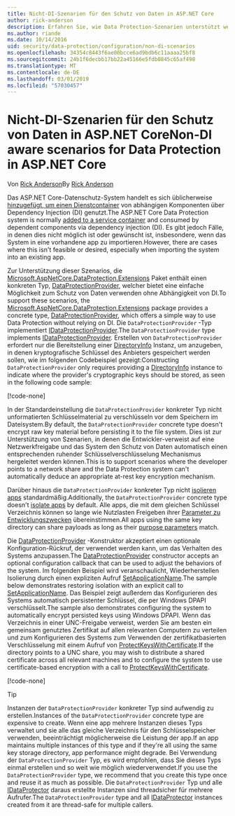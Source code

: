 ```yaml
---
title: Nicht-DI-Szenarien für den Schutz von Daten in ASP.NET Core
author: rick-anderson
description: Erfahren Sie, wie Data Protection-Szenarien unterstützt werden, in denen Sie nicht oder keinen Dienst von Abhängigkeitsinjektion verwenden möchten.
ms.author: riande
ms.date: 10/14/2016
uid: security/data-protection/configuration/non-di-scenarios
ms.openlocfilehash: 34354c8443f6ae00bcce6ad9bdb6c11aaaa25bf8
ms.sourcegitcommit: 24b1f6decbb17bb22a45166e5fdb0845c65af498
ms.translationtype: MT
ms.contentlocale: de-DE
ms.lasthandoff: 03/01/2019
ms.locfileid: "57030457"
---
```

# <a name="non-di-aware-scenarios-for-data-protection-in-aspnet-core"></a><span data-ttu-id="9e4af-103">Nicht-DI-Szenarien für den Schutz von Daten in ASP.NET Core</span><span class="sxs-lookup"><span data-stu-id="9e4af-103">Non-DI aware scenarios for Data Protection in ASP.NET Core</span></span>

<span data-ttu-id="9e4af-104">Von [Rick Anderson](https://twitter.com/RickAndMSFT)</span><span class="sxs-lookup"><span data-stu-id="9e4af-104">By [Rick Anderson](https://twitter.com/RickAndMSFT)</span></span>

<span data-ttu-id="9e4af-105">Das ASP.NET Core-Datenschutz-System handelt es sich üblicherweise [hinzugefügt, um einen Dienstcontainer](xref:security/data-protection/consumer-apis/overview) von abhängigen Komponenten über Dependency Injection (DI) genutzt.</span><span class="sxs-lookup"><span data-stu-id="9e4af-105">The ASP.NET Core Data Protection system is normally [added to a service container](xref:security/data-protection/consumer-apis/overview) and consumed by dependent components via dependency injection (DI).</span></span> <span data-ttu-id="9e4af-106">Es gibt jedoch Fälle, in denen dies nicht möglich ist oder gewünscht ist, insbesondere, wenn das System in eine vorhandene app zu importieren.</span><span class="sxs-lookup"><span data-stu-id="9e4af-106">However, there are cases where this isn't feasible or desired, especially when importing the system into an existing app.</span></span>

<span data-ttu-id="9e4af-107">Zur Unterstützung dieser Szenarios, die [Microsoft.AspNetCore.DataProtection.Extensions](https://www.nuget.org/packages/Microsoft.AspNetCore.DataProtection.Extensions/) Paket enthält einen konkreten Typ, [DataProtectionProvider](/dotnet/api/Microsoft.AspNetCore.DataProtection.DataProtectionProvider), welcher bietet eine einfache Möglichkeit zum Schutz von Daten verwenden ohne Abhängigkeit von DI.</span><span class="sxs-lookup"><span data-stu-id="9e4af-107">To support these scenarios, the [Microsoft.AspNetCore.DataProtection.Extensions](https://www.nuget.org/packages/Microsoft.AspNetCore.DataProtection.Extensions/) package provides a concrete type, [DataProtectionProvider](/dotnet/api/Microsoft.AspNetCore.DataProtection.DataProtectionProvider), which offers a simple way to use Data Protection without relying on DI.</span></span> <span data-ttu-id="9e4af-108">Die `DataProtectionProvider` -Typ implementiert [IDataProtectionProvider](/dotnet/api/microsoft.aspnetcore.dataprotection.idataprotectionprovider).</span><span class="sxs-lookup"><span data-stu-id="9e4af-108">The `DataProtectionProvider` type implements [IDataProtectionProvider](/dotnet/api/microsoft.aspnetcore.dataprotection.idataprotectionprovider).</span></span> <span data-ttu-id="9e4af-109">Erstellen von `DataProtectionProvider` erfordert nur die Bereitstellung einer [DirectoryInfo](/dotnet/api/system.io.directoryinfo) Instanz, um anzugeben, in denen kryptografische Schlüssel des Anbieters gespeichert werden sollen, wie im folgenden Codebeispiel gezeigt:</span><span class="sxs-lookup"><span data-stu-id="9e4af-109">Constructing `DataProtectionProvider` only requires providing a [DirectoryInfo](/dotnet/api/system.io.directoryinfo) instance to indicate where the provider's cryptographic keys should be stored, as seen in the following code sample:</span></span>

[!code-none[](non-di-scenarios/_static/nodisample1.cs)]

<span data-ttu-id="9e4af-110">In der Standardeinstellung die `DataProtectionProvider` konkreter Typ nicht unformatierten Schlüsselmaterial zu verschlüsseln vor dem Speichern im Dateisystem.</span><span class="sxs-lookup"><span data-stu-id="9e4af-110">By default, the `DataProtectionProvider` concrete type doesn't encrypt raw key material before persisting it to the file system.</span></span> <span data-ttu-id="9e4af-111">Dies ist zur Unterstützung von Szenarien, in denen die Entwickler-verweist auf eine Netzwerkfreigabe und das System den Schutz von Daten automatisch einen entsprechenden ruhender Schlüsselverschlüsselung Mechanismus hergeleitet werden können.</span><span class="sxs-lookup"><span data-stu-id="9e4af-111">This is to support scenarios where the developer points to a network share and the Data Protection system can't automatically deduce an appropriate at-rest key encryption mechanism.</span></span>

<span data-ttu-id="9e4af-112">Darüber hinaus die `DataProtectionProvider` konkreter Typ nicht [isolieren apps](xref:security/data-protection/configuration/overview#per-application-isolation) standardmäßig.</span><span class="sxs-lookup"><span data-stu-id="9e4af-112">Additionally, the `DataProtectionProvider` concrete type doesn't [isolate apps](xref:security/data-protection/configuration/overview#per-application-isolation) by default.</span></span> <span data-ttu-id="9e4af-113">Alle apps, die mit dem gleichen Schlüssel Verzeichnis können so lange wie Nutzlasten Freigeben ihrer [Parameter zu Entwicklungszwecken](xref:security/data-protection/consumer-apis/purpose-strings) übereinstimmen.</span><span class="sxs-lookup"><span data-stu-id="9e4af-113">All apps using the same key directory can share payloads as long as their [purpose parameters](xref:security/data-protection/consumer-apis/purpose-strings) match.</span></span>

<span data-ttu-id="9e4af-114">Die [DataProtectionProvider](/dotnet/api/microsoft.aspnetcore.dataprotection.dataprotectionprovider) -Konstruktor akzeptiert einen optionale Konfiguration-Rückruf, der verwendet werden kann, um das Verhalten des Systems anzupassen.</span><span class="sxs-lookup"><span data-stu-id="9e4af-114">The [DataProtectionProvider](/dotnet/api/microsoft.aspnetcore.dataprotection.dataprotectionprovider) constructor accepts an optional configuration callback that can be used to adjust the behaviors of the system.</span></span> <span data-ttu-id="9e4af-115">Im folgenden Beispiel wird veranschaulicht, Wiederherstellen Isolierung durch einen expliziten Aufruf [SetApplicationName](/dotnet/api/microsoft.aspnetcore.dataprotection.dataprotectionbuilderextensions.setapplicationname).</span><span class="sxs-lookup"><span data-stu-id="9e4af-115">The sample below demonstrates restoring isolation with an explicit call to [SetApplicationName](/dotnet/api/microsoft.aspnetcore.dataprotection.dataprotectionbuilderextensions.setapplicationname).</span></span> <span data-ttu-id="9e4af-116">Das Beispiel zeigt außerdem das Konfigurieren des Systems automatisch persistenter Schlüssel, die per Windows DPAPI verschlüsselt.</span><span class="sxs-lookup"><span data-stu-id="9e4af-116">The sample also demonstrates configuring the system to automatically encrypt persisted keys using Windows DPAPI.</span></span> <span data-ttu-id="9e4af-117">Wenn das Verzeichnis in einer UNC-Freigabe verweist, werden Sie am besten ein gemeinsam genutztes Zertifikat auf allen relevanten Computern zu verteilen und zum Konfigurieren des Systems zum Verwenden der zertifikatbasierten Verschlüsselung mit einem Aufruf von [ProtectKeysWithCertificate](/dotnet/api/microsoft.aspnetcore.dataprotection.dataprotectionbuilderextensions.protectkeyswithcertificate).</span><span class="sxs-lookup"><span data-stu-id="9e4af-117">If the directory points to a UNC share, you may wish to distribute a shared certificate across all relevant machines and to configure the system to use certificate-based encryption with a call to [ProtectKeysWithCertificate](/dotnet/api/microsoft.aspnetcore.dataprotection.dataprotectionbuilderextensions.protectkeyswithcertificate).</span></span>

[!code-none[](non-di-scenarios/_static/nodisample2.cs)]

> [!TIP]
> <span data-ttu-id="9e4af-118">Instanzen der `DataProtectionProvider` konkreter Typ sind aufwendig zu erstellen.</span><span class="sxs-lookup"><span data-stu-id="9e4af-118">Instances of the `DataProtectionProvider` concrete type are expensive to create.</span></span> <span data-ttu-id="9e4af-119">Wenn eine app mehrere Instanzen dieses Typs verwaltet und sie alle das gleiche Verzeichnis für den Schlüsselspeicher verwenden, beeinträchtigt möglicherweise die Leistung der app.</span><span class="sxs-lookup"><span data-stu-id="9e4af-119">If an app maintains multiple instances of this type and if they're all using the same key storage directory, app performance might degrade.</span></span> <span data-ttu-id="9e4af-120">Bei Verwendung der `DataProtectionProvider` Typ, es wird empfohlen, dass Sie dieses Typs einmal erstellen und so weit wie möglich wiederverwendet.</span><span class="sxs-lookup"><span data-stu-id="9e4af-120">If you use the `DataProtectionProvider` type, we recommend that you create this type once and reuse it as much as possible.</span></span> <span data-ttu-id="9e4af-121">Die `DataProtectionProvider` Typ und alle [IDataProtector](/dotnet/api/microsoft.aspnetcore.dataprotection.idataprotector) daraus erstellte Instanzen sind threadsicher für mehrere Aufrufer.</span><span class="sxs-lookup"><span data-stu-id="9e4af-121">The `DataProtectionProvider` type and all [IDataProtector](/dotnet/api/microsoft.aspnetcore.dataprotection.idataprotector) instances created from it are thread-safe for multiple callers.</span></span>
